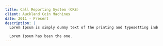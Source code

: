 ```yaml
---
title: Call Reporting System (CRS)
client: Auckland Coin Machines
date: 2011 - Present
description: |
  Lorem Ipsum is simply dummy text of the printing and typesetting industry.

  Lorem Ipsum has been the one.
---
```

